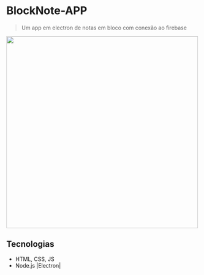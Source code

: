 # BlockNote-APP
> Um app em electron de notas em bloco com conexão ao firebase

<img src="https://cdn.discordapp.com/attachments/902945102211731536/1045739388522483722/image.png" width="500">

<br>

## Tecnologias
- HTML, CSS, JS
- Node.js |Electron|
